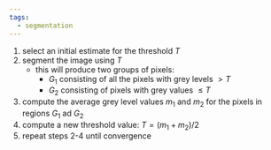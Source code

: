 ```yaml
---
tags:
  - segmentation
---
```

1. select an initial estimate for the threshold $T$ 
2. segment the image using $T$
	- this will produce two groups of pixels: 
		- $G_1$ consisting of all the pixels with grey levels $>T$
		- $G_2$ consisting of pixels with grey values $\leq T$
3. compute the average grey level values $m_1$ and $m_2$ for the pixels in regions $G_1$ ad $G_2$
4. compute a new threshold value: $T=(m_1+m_2)/2$ 
5. repeat steps 2-4 until convergence